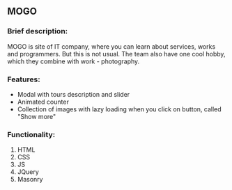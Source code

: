 ## MOGO 
### Brief description:
MOGO is site of IT company, where you can learn about services, works and programmers.
But this is not usual. The team also have one cool hobby, which they combine with work - photography.

### Features:
- Modal with tours description and slider
- Animated counter
- Collection of images with lazy loading when you click on button, called "Show more"

### Functionality:
1. HTML
2. CSS
3. JS
4. JQuery
5. Masonry
